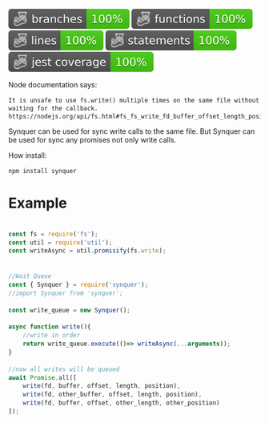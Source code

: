 ![Branches](./badges/coverage-branches.svg)
![Functions](./badges/coverage-functions.svg)
![Lines](./badges/coverage-lines.svg)
![Statements](./badges/coverage-statements.svg)
![Jest coverage](./badges/coverage-jest%20coverage.svg)

Node documentation says:

    It is unsafe to use fs.write() multiple times on the same file without waiting for the callback.
    https://nodejs.org/api/fs.html#fs_fs_write_fd_buffer_offset_length_position_callback

Synquer can be used for sync write calls to the same file.
But Synquer can be used for sync any promises not only write calls.
        
How install:

```bash
npm install synquer
```

# Example

```javascript

const fs = require('fs');
const util = require('util');
const writeAsync = util.promisify(fs.write);


//Wait Queue
const { Synquer } = require('synquer');
//import Synquer from 'synquer';

const write_queue = new Synquer();

async function write(){
    //write in order
    return write_queue.execute(()=> writeAsync(...arguments)); 
}

//now all writes will be queued
await Promise.all([
    write(fd, buffer, offset, length, position),
    write(fd, other_buffer, offset, length, position),
    write(fd, buffer, offset, other_length, other_position)
]);

```
